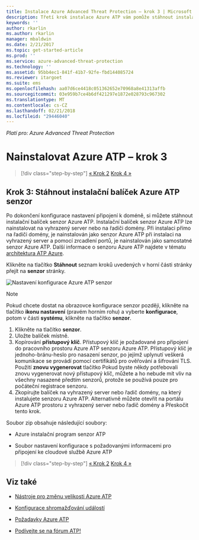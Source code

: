 ```yaml
---
title: Instalace Azure Advanced Threat Protection – krok 3 | Microsoft Docs
description: Třetí krok instalace Azure ATP vám pomůže stáhnout instalační balíček Azure ATP samostatné senzor.
keywords: ''
author: rkarlin
ms.author: rkarlin
manager: mbaldwin
ms.date: 2/21/2017
ms.topic: get-started-article
ms.prod: ''
ms.service: azure-advanced-threat-protection
ms.technology: ''
ms.assetid: 95bb4ec1-841f-41b7-92fe-fbd144085724
ms.reviewer: itargoet
ms.suite: ems
ms.openlocfilehash: aa07d6ce4418c051362652e70968a8e41313affb
ms.sourcegitcommit: 03e959b7ce4b6df421297e1872e028793c967302
ms.translationtype: MT
ms.contentlocale: cs-CZ
ms.lasthandoff: 02/21/2018
ms.locfileid: "29446040"
---
```

*Platí pro: Azure Advanced Threat Protection*



# <a name="install-azure-atp---step-3"></a>Nainstalovat Azure ATP – krok 3

>[!div class="step-by-step"]
[« Krok 2](install-atp-step2.md)
[Krok 4 »](install-atp-step4.md)

## <a name="step-3-download-the-azure-atp-sensor-setup-package"></a>Krok 3: Stáhnout instalační balíček Azure ATP senzor
Po dokončení konfigurace nastavení připojení k doméně, si můžete stáhnout instalační balíček senzor Azure ATP. Instalační balíček senzor Azure ATP lze nainstalovat na vyhrazený server nebo na řadiči domény. Při instalaci přímo na řadiči domény, je nainstalován jako senzor Azure ATP při instalaci na vyhrazený server a pomocí zrcadlení portů, je nainstalován jako samostatné senzor Azure ATP. Další informace o senzoru Azure ATP najdete v tématu [architektura ATP Azure](atp-architecture.md). 

Klikněte na tlačítko **Stáhnout** seznam kroků uvedených v horní části stránky přejít na **senzor** stránky.

![Nastavení konfigurace Azure ATP senzor](media/atp-sensor-config.png)

> [!NOTE] 
> Pokud chcete dostat na obrazovce konfigurace senzor později, klikněte na tlačítko **ikonu nastavení** (pravém horním rohu) a vyberte **konfigurace**, potom v části **systému**, klikněte na tlačítko **senzor**.  

1.  Klikněte na tlačítko **senzor**.
2.  Uložte balíček místně.
3.  Kopírování **přístupový klíč**. Přístupový klíč je požadované pro připojení do pracovního prostoru Azure ATP senzoru Azure ATP. Přístupový klíč je jednoho-bránu-heslo pro nasazení senzor, po jejímž uplynutí veškerá komunikace se provádí pomocí certifikátů pro ověřování a šifrování TLS. Použití **znovu vygenerovat** tlačítko Pokud byste někdy potřebovali znovu vygenerovat nový přístupový klíč, můžete a ho nebude mít vliv na všechny nasazené předtím senzorů, protože se používá pouze pro počáteční registrace senzoru.
4.  Zkopírujte balíček na vyhrazený server nebo řadič domény, na který instalujete senzoru Azure ATP. Alternativně můžete otevřít na portálu Azure ATP prostoru z vyhrazený server nebo řadič domény a Přeskočit tento krok.

Soubor zip obsahuje následující soubory:

-   Azure instalační program senzor ATP

-   Soubor nastavení konfigurace s požadovanými informacemi pro připojení ke cloudové službě Azure ATP


>[!div class="step-by-step"]
[« Krok 2](install-atp-step2.md)
[Krok 4 »](install-atp-step4.md)


## <a name="see-also"></a>Viz také

- [Nástroje pro změnu velikosti Azure ATP](http://aka.ms/aatpsizingtool)

- [Konfigurace shromažďování událostí](configure-event-collection.md)

- [Požadavky Azure ATP](atp-prerequisites.md)

- [Podívejte se na fórum ATP!](https://aka.ms/azureatpcommunity)